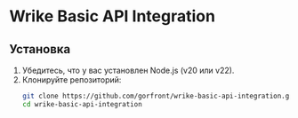 # Wrike Basic API Integration

## Установка
1. Убедитесь, что у вас установлен Node.js (v20 или v22).
2. Клонируйте репозиторий:
   ```bash
   git clone https://github.com/gorfront/wrike-basic-api-integration.git
   cd wrike-basic-api-integration
